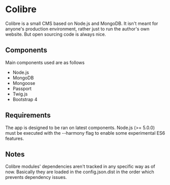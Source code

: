 # Colibre

Colibre is a small CMS based on Node.js and MongoDB. It isn't meant for anyone's production environment,
rather just to run the author's own website. But open sourcing code is always nice.

## Components
Main components used are as follows
- Node.js
- MongoDB
- Mongoose
- Passport
- Twig.js
- Bootstrap 4

## Requirements
The app is designed to be ran on latest components. Node.js (>= 5.0.0) must be executed with
the --harmony flag to enable some experimental ES6 features.

## Notes
Colibre modules' dependencies aren't tracked in any specific way as of now. Basically they are loaded
in the config.json.dist in the order which prevents dependency issues.
